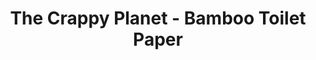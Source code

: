 ---
title: The Crappy Planet - Bamboo Toilet Paper
url: 'https://www.thecrappyplanet.com/'
categories:
  - 7adab10c-985b-42e2-ab8c-eee35b5a8817
countries:
  - nl
  - be
  - lu
tags:
  - reduce
description: >-
  The use of bamboo significantly reduces deforestation. According to the EPA,
  one hardwood tree produces approximately 45 kg of toilet paper and about 83
  million toilet rolls are produced every day. Bamboo toilet paper production
  requires less energy, one-fifth of the water, produces considerably more fiber
  on less land area, generates 30-35% more oxygen than other plants and trees,
  and it reduces the amount of carbon dioxide by about the same amount.  In
  addition, the production process requires that water and other materials are
  collected, reused and recycled. Finally, we invest 25% of our profits to stop
  deforestation and global warming.
image: null
blueprint: action

---